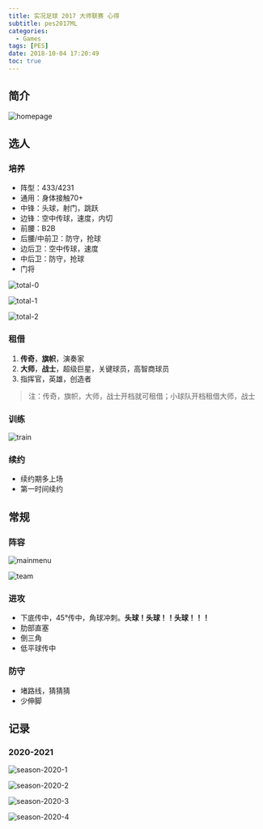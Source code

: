 ```yaml
---
title: 实况足球 2017 大师联赛 心得
subtitle: pes2017ML
categories:
  - Games
tags: [PES]
date: 2018-10-04 17:20:49
toc: true
---
```

## 简介
![homepage](https://www.wailian.work/images/2018/10/04/homepage-min.png)

<!-- more -->

## 选人
### 培养
- 阵型：433/4231
- 通用：身体接触70+
- 中锋：头球，射门，跳跃
- 边锋：空中传球，速度，内切
- 前腰：B2B
- 后腰/中前卫：防守，抢球
- 边后卫：空中传球，速度
- 中后卫：防守，抢球
- 门将

![total-0](https://www.wailian.work/images/2018/10/04/total-0-min.png)

![total-1](https://www.wailian.work/images/2018/10/04/total-1-min.png)

![total-2](https://www.wailian.work/images/2018/10/04/total-2-min.png)

### 租借
1. **传奇**，**旗帜**，演奏家
1. **大师**，**战士**，超级巨星，关键球员，高智商球员
1. 指挥官，英雄，创造者

>注：传奇，旗帜，大师，战士开档就可租借；小球队开档租借大师，战士

### 训练
![train](https://www.wailian.work/images/2018/10/04/train-min.png)

### 续约
- 续约期多上场
- 第一时间续约

## 常规
### 阵容
![mainmenu](https://www.wailian.work/images/2018/10/05/mainmenu-min.png)

![team](http://www.wailian.work/images/2018/10/04/team-min.png)

### 进攻
- 下底传中，45°传中，角球冲刺。**头球！头球！！头球！！！**
- 肋部直塞
- 倒三角
- 低平球传中

### 防守
- 堵路线，猜猜猜
- 少伸脚

## 记录
### 2020-2021
![season-2020-1](http://www.wailian.work/images/2018/10/04/season-2020-1-min.png)

![season-2020-2](http://www.wailian.work/images/2018/10/04/season-2020-2-min.png)

![season-2020-3](http://www.wailian.work/images/2018/10/04/season-2020-3-min.png)

![season-2020-4](http://www.wailian.work/images/2018/10/04/season-2020-4-min.png)